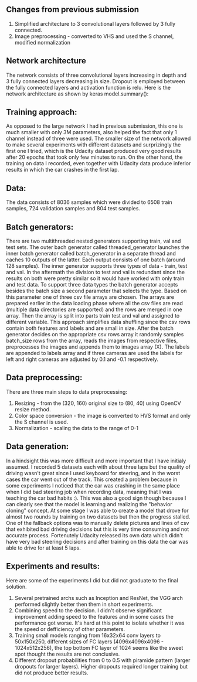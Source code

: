 ## Changes from previous submission
1. Simplified architecture to 3 convolutional layers followed by 3 fully connected.
2. Image preprocessing - converted to VHS and used the S channel, modified normalization

## Network architecture
The network consists of three convolutional layers increasing in depth and 3 fully connected
layers decreasing in size. Dropout is employed between the fully connected layers and 
activation function is relu.
Here is the network architecture as shown by keras model.summary():

## Training approach:
As opposed to the large network I had in previous submission, this one is much smaller
with only 3M parameters, also helped the fact that only 1 channel instead of three were
used. The smaller size of the network allowed to make several experiments with different
datasets and surprizingly the first one I tried, which is the Udacity dataset produced
very good results after 20 epochs that took only few minutes to run. On the other hand,
the training on data I recorded, even together with Udacity data produce inferior results
in which the car crashes in the first lap.

## Data:
The data consists of 8036 samples which were divided to 6508 train samples, 724 validation
samples and 804 test samples.

## Batch generators:
There are two multithreaded nested generators supporting train, val and test sets. The 
outer bach generator called threaded_generator launches the inner batch generator 
called batch_generator in a separate thread and caches 10 outputs of the latter. Each 
output consists of one batch (around 128 samples). The inner generator supports three 
types of data - train, test and val. In the aftermath the division to test and val is 
redundant since the results on both were pretty similar so it would have worked with 
only train and test data.
To support three data types the batch generator accepts besides the batch size
a second parameter that selects the type. Based on this parameter one of three
csv file arrays are chosen. The arrays are prepared earlier in the data loading
phase where all the csv files are read (multiple data directories are supported)
and the rows are merged in one array. Then the array is split into parts train
test and val and assigned to different variable. This approach simplifies data
shuffling since the csv rows contain both features and labels and are small in 
size.
After the batch generator decides on the appropriate csv rows array it randomly
samples batch_size rows from the array, reads the images from respective files,
preprocesses the images and appends them to images array (X). The labels are appended 
to labels array and if three cameras are used the labels for left and right cameras 
are adjusted by 0.1 and -0.1 respectively.

## Data preprocessing:
There are three main steps to data preprocessing:
1. Resizing - from the (320, 160) original size to (80, 40) using OpenCV resize method.
2. Color space conversion - the image is converted to HVS format and only the S channel
   is used. 
2. Normalization - scaling the data to the range of 0-1

## Data generation:
In a hindsight this was more difficult and more important that I have initialy assumed.
I recorded 5 datasets each with about three laps but the quality of driving wasn't
great since I used keyboard for steering, and in the worst cases the car went out of the
track. This created a problem because in some experiments I noticed that the car was
crashing in the same place when I did bad steering job when recording data, meaning
that I was teaching the car bad habits :). This was also a good sign though because
I can clearly see that the model is learning and realizing the "behavior cloning"
concept. At some stage I was able to create a model that drove for almost two rounds
by training on two datasets but then the progress stalled. One of the fallback options
was to manually delete pictures and lines of csv that exhibited bad driving decisions
but this is very time consuming and not accurate process. Fortenutely Udacity released
its own data which didn't have very bad steering decisions and after training on this 
data the car was able to drive for at least 5 laps.

## Experiments and results:
Here are some of the experiments I did but did not graduate to the final solution.
1. Several pretrained archs such as Inception and ResNet, the VGG arch performed 
slightly better then them in short experiments.
2. Combining speed to the decision. I didn't observe significant improvement adding
speed to the features and in some cases the performance got worse. It's hard at this
point to isolate whether it was the speed or defficiency of other parameters.
3. Training small models ranging from 16x32x64 conv layers to 50x150x250, different
sizes of FC layers (4096x4096x4096 - 1024x512x256), the top bottom FC layer of 1024
seems like the sweet spot thought the results are not conclusive.
4. Different dropout probabilities from 0 to 0.5 with piramide pattern (larger
dropouts for larger layers). Higher dropouts required longer training but did not
produce better results.


